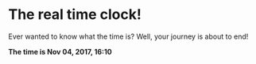# The real time clock!

Ever wanted to know what the time is? Well, your journey is about to end!

**The time is Nov 04, 2017, 16:10**